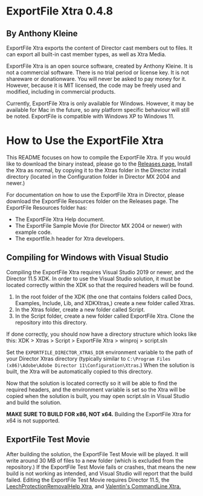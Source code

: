 # ExportFile Xtra 0.4.8
## By Anthony Kleine

ExportFile Xtra exports the content of Director cast members out to files. It can export all built-in cast member types, as well as Xtra Media.

ExportFile Xtra is an open source software, created by Anthony Kleine. It is not a commercial software. There is no trial period or license key. It is not shareware or donationware. You will never be asked to pay money for it. However, because it is MIT licensed, the code may be freely used and modified, including in commercial products.

Currently, ExportFile Xtra is only available for Windows. However, it may be available for Mac in the future, so any platform specific behaviour will still be noted. ExportFile is compatible with Windows XP to Windows 11.

# How to Use the ExportFile Xtra

This README focuses on how to compile the ExportFile Xtra. If you would like to download the binary instead, please go to the [Releases page.](https://github.com/tomysshadow/ExportFile-Xtra/releases) Install the Xtra as normal, by copying it to the Xtras folder in the Director install directory (located in the Configuration folder in Director MX 2004 and newer.)

For documentation on how to use the ExportFile Xtra in Director, please download the ExportFile Resources folder on the Releases page. The ExportFile Resources folder has:

- The ExportFile Xtra Help document.
- The ExportFile Sample Movie (for Director MX 2004 or newer) with example code.
- The exportfile.h header for Xtra developers.

## Compiling for Windows with Visual Studio

Compiling the ExportFile Xtra requires Visual Studio 2019 or newer, and the Director 11.5 XDK. In order to use the Visual Studio solution, it must be located correctly within the XDK so that the required headers will be found.

1. In the root folder of the XDK (the one that contains folders called Docs, Examples, Include, Lib, and XDKXtras,) create a new folder called Xtras.
2. In the Xtras folder, create a new folder called Script.
3. In the Script folder, create a new folder called ExportFile Xtra. Clone the repository into this directory.

If done correctly, you should now have a directory structure which looks like this:
XDK > Xtras > Script > ExportFile Xtra > winproj > script.sln

Set the `EXPORTFILE_DIRECTOR_XTRAS_DIR` environment variable to the path of your Director Xtras directory (typically similar to `C:\Program Files (x86)\Adobe\Adobe Director 11\Configuration\Xtras`.) When the solution is built, the Xtra will be automatically copied to this directory.

Now that the solution is located correctly so it will be able to find the required headers, and the environment variable is set so the Xtra will be copied when the solution is built, you may open script.sln in Visual Studio and build the solution.

**MAKE SURE TO BUILD FOR x86, NOT x64.** Building the ExportFile Xtra for x64 is not supported.

## ExportFile Test Movie

After building the solution, the ExportFile Test Movie will be played. It will write around 30 MB of files to a new folder (which is excluded from the repository.) If the ExportFile Test Movie fails or crashes, that means the new build is not working as intended, and Visual Studio will report that the build failed. Editing the ExportFile Test Movie requires Director 11.5, the [LeechProtectionRemovalHelp Xtra](https://github.com/tomysshadow/LeechProtectionRemovalHelp-Xtra/releases), and [Valentin's CommandLine Xtra.](https://valentin.dasdeck.com/xtras/commandline_xtra/)